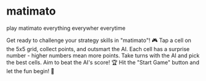 

# matimato
play matimato
everything everywher everytime

Get ready to challenge your strategy skills in "matimato"! 🎮 Tap a cell on the 5x5 grid, collect points, and outsmart the AI. Each cell has a surprise number - higher numbers mean more points. Take turns with the AI and pick the best cells. Aim to beat the AI's score! 🏆 Hit the "Start Game" button and let the fun begin! 🌟